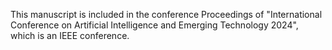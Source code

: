 This manuscript is included in the conference Proceedings of "International Conference on Artificial Intelligence and Emerging Technology 2024", which is an IEEE conference.
